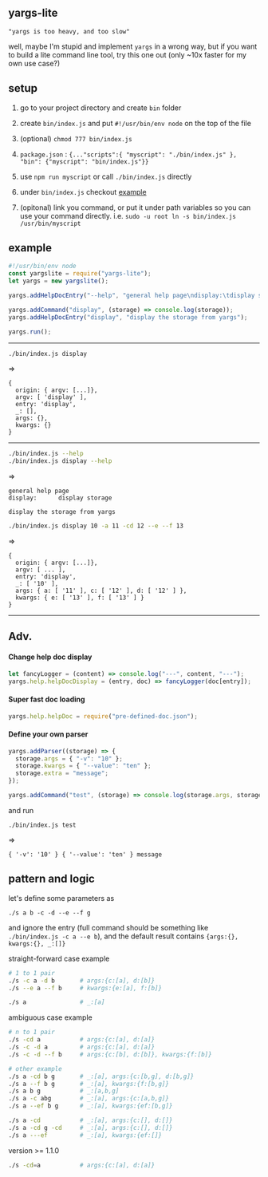 ## yargs-lite

    "yargs is too heavy, and too slow"

well, maybe I'm stupid and implement `yargs` in a wrong way, but if you want to build a lite command line tool, try this one out (only ~10x faster for my own use case?)

## setup

1. go to your project directory and create `bin` folder

2. create `bin/index.js` and put `#!/usr/bin/env node` on the top of the file

3. (optional) `chmod 777 bin/index.js`

4. `package.json` : `{..."scripts":{ "myscript": "./bin/index.js" }, "bin": {"myscript": "bin/index.js"}}`

5. use `npm run myscript` or call `./bin/index.js` directly

6. under `bin/index.js` checkout [example](#example)

7. (opitonal) link you command, or put it under path variables so you can use your command directly. i.e. `sudo -u root ln -s bin/index.js /usr/bin/myscript`

## example

```js
#!/usr/bin/env node
const yargslite = require("yargs-lite");
let yargs = new yargslite();

yargs.addHelpDocEntry("--help", "general help page\ndisplay:\tdisplay storage");

yargs.addCommand("display", (storage) => console.log(storage));
yargs.addHelpDocEntry("display", "display the storage from yargs");

yargs.run();
```

---

```bash
./bin/index.js display
```

=>

```
{
  origin: { argv: [...]},
  argv: [ 'display' ],
  entry: 'display',
  _: [],
  args: {},
  kwargs: {}
}
```

---

```bash
./bin/index.js --help
./bin/index.js display --help
```

=>

```
general help page
display:      display storage

display the storage from yargs
```

```bash
./bin/index.js display 10 -a 11 -cd 12 --e --f 13
```

=>

```
{
  origin: { argv: [...]},
  argv: [ ... ],
  entry: 'display',
  _: [ '10' ],
  args: { a: [ '11' ], c: [ '12' ], d: [ '12' ] },
  kwargs: { e: [ '13' ], f: [ '13' ] }
}
```

---

## Adv.

#### Change help doc display

```js
let fancyLogger = (content) => console.log("---", content, "---");
yargs.help.helpDocDisplay = (entry, doc) => fancyLogger(doc[entry]);
```

#### Super fast doc loading

```js
yargs.help.helpDoc = require("pre-defined-doc.json");
```

#### Define your own parser

```js
yargs.addParser((storage) => {
  storage.args = { "-v": "10" };
  storage.kwargs = { "--value": "ten" };
  storage.extra = "message";
});

yargs.addCommand("test", (storage) => console.log(storage.args, storage.kwargs, storage.extra));
```

and run

`./bin/index.js test`

=>

`{ '-v': '10' } { '--value': 'ten' } message`

## pattern and logic

let's define some parameters as

`./s a b -c -d --e --f g`

and ignore the entry (full command should be something like `./bin/index.js -c a --e b`), and the default result contains `{args:{}, kwargs:{}, _:[]}`

straight-forward case example

```bash
# 1 to 1 pair
./s -c a -d b       # args:{c:[a], d:[b]}
./s --e a --f b     # kwargs:{e:[a], f:[b]}

./s a               # _:[a]
```

ambiguous case example

```bash
# n to 1 pair
./s -cd a           # args:{c:[a], d:[a]}
./s -c -d a         # args:{c:[a], d:[a]}
./s -c -d --f b     # args:{c:[b], d:[b]}, kwargs:{f:[b]}

# other example
./s a -cd b g       # _:[a], args:{c:[b,g], d:[b,g]}
./s a --f b g       # _:[a], kwargs:{f:[b,g]}
./s a b g           # _:[a,b,g]
./s a -c abg        # _:[a], args:{c:[a,b,g]}
./s a --ef b g      # _:[a], kwargs:{ef:[b,g]}

./s a -cd           # _:[a], args:{c:[], d:[]}
./s a -cd g -cd     # _:[a], args:{c:[], d:[]}
./s a ---ef         # _:[a], kwargs:{ef:[]}
```

version >= 1.1.0

```bash
./s -cd=a           # args:{c:[a], d:[a]}
```
